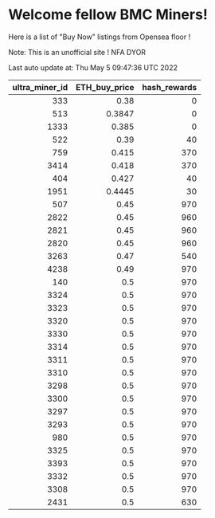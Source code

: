 # Welcome fellow BMC Miners!
Here is a list of "Buy Now" listings from Opensea floor !

Note: This is an unofficial site ! NFA DYOR


Last auto update at: Thu May  5 09:47:36 UTC 2022


|   ultra_miner_id |   ETH_buy_price |   hash_rewards |
|-----------------:|----------------:|---------------:|
|              333 |          0.38   |              0 |
|              513 |          0.3847 |              0 |
|             1333 |          0.385  |              0 |
|              522 |          0.39   |             40 |
|              759 |          0.415  |            370 |
|             3414 |          0.418  |            370 |
|              404 |          0.427  |             40 |
|             1951 |          0.4445 |             30 |
|              507 |          0.45   |            970 |
|             2822 |          0.45   |            960 |
|             2821 |          0.45   |            960 |
|             2820 |          0.45   |            960 |
|             3263 |          0.47   |            540 |
|             4238 |          0.49   |            970 |
|              140 |          0.5    |            970 |
|             3324 |          0.5    |            970 |
|             3323 |          0.5    |            970 |
|             3320 |          0.5    |            970 |
|             3330 |          0.5    |            970 |
|             3314 |          0.5    |            970 |
|             3311 |          0.5    |            970 |
|             3310 |          0.5    |            970 |
|             3298 |          0.5    |            970 |
|             3300 |          0.5    |            970 |
|             3297 |          0.5    |            970 |
|             3293 |          0.5    |            970 |
|              980 |          0.5    |            970 |
|             3325 |          0.5    |            970 |
|             3393 |          0.5    |            970 |
|             3332 |          0.5    |            970 |
|             3308 |          0.5    |            970 |
|             2431 |          0.5    |            630 |